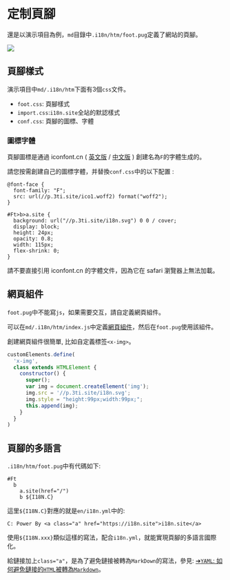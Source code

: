 # 定制頁腳

還是以演示項目為例，`md`目錄中`.i18n/htm/foot.pug`定義了網站的頁腳。

![](https://p.3ti.site/1721286077.avif)

## 頁腳樣式

演示項目中`md/.i18n/htm`下面有3個`css`文件。

* `foot.css`: 頁腳樣式
* `import.css`:`i18n.site`全站的默認樣式
* `conf.css`: 頁腳的圖標、字體

### 圖標字體

頁腳圖標是通過 iconfont.cn ( [英文版](https://www.iconfont.cn/?lang=en-us) /  [中文版](https://www.iconfont.cn/?lang=zh) ) 創建名為`F`的字體生成的。

請您按需創建自己的圖標字體，并替換`conf.css`中的以下配置 :

```
@font-face {
  font-family: "F";
  src: url(//p.3ti.site/ico1.woff2) format("woff2");
}

#Ft>b>a.site {
  background: url("//p.3ti.site/i18n.svg") 0 0 / cover;
  display: block;
  height: 24px;
  opacity: 0.8;
  width: 115px;
  flex-shrink: 0;
}
```

請不要直接引用 iconfont.cn 的字體文件，因為它在 safari 瀏覽器上無法加載。

## 網頁組件

`foot.pug`中不能寫`js`，如果需要交互，請自定義網頁組件。

可以在`md/.i18n/htm/index.js`中定義[網頁組件](https://www.freecodecamp.org/news/build-your-first-web-component/)，然后在`foot.pug`使用該組件。

創建網頁組件很簡單, 比如自定義標签`<x-img>`。

```js
customElements.define(
  'x-img',
  class extends HTMLElement {
    constructor() {
      super();
      var img = document.createElement('img');
      img.src = '//p.3ti.site/i18n.svg';
      img.style = "height:99px;width:99px;";
      this.append(img);
    }
  }
)
```

## 頁腳的多語言

`.i18n/htm/foot.pug`中有代碼如下:

```
#Ft
  b
    a.site(href="/")
    b ${I18N.C}
```

這里`${I18N.C}`對應的就是`en/i18n.yml`中的:

```
C: Power By <a class="a" href="https://i18n.site">i18n.site</a>
```

使用`${I18N.xxx}`類似這樣的寫法，配合`i18n.yml`，就能實現頁腳的多語言國際化。

給鏈接加上`class="a"`，是為了避免鏈接被轉為`MarkDown`的寫法，參見:
 [➔`YAML`: 如何避免鏈接的`HTML`被轉為`Markdown`](/i18/qa#H2)。